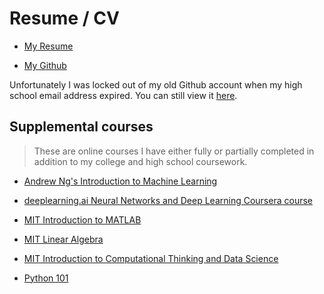 # Resume / CV


  - [My Resume](./assets/resume.md)

  - [My Github](https://github.com/sulleyi)

Unfortunately I was locked out of my old Github account when my high school email address expired. You can still view it [here](https://github.com/isulley77?tab=repositories).

## Supplemental courses
>These are online courses I have either fully or partially completed in addition to my college and high school coursework.

- [Andrew Ng's Introduction to Machine Learning](https://www.coursera.org/learn/machine-learning)

- [deeplearning.ai Neural Networks and Deep Learning Coursera course](https://www.coursera.org/learn/neural-networks-deep-learning/home/welcome)

- [MIT Introduction to MATLAB](https://ocw.mit.edu/courses/mathematics/18-s997-introduction-to-matlab-programming-fall-2011/index.htm)

- [MIT Linear Algebra](https://ocw.mit.edu/courses/mathematics/18-06sc-linear-algebra-fall-2011/)

- [MIT Introduction to Computational Thinking and Data Science](https://ocw.mit.edu/courses/electrical-engineering-and-computer-science/6-0002-introduction-to-computational-thinking-and-data-science-fall-2016/)

- [Python 101](http://www.davekuhlman.org/python_101.html)
